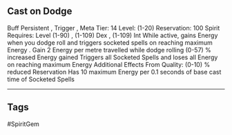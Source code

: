 ## Cast on Dodge
Buff
Persistent , Trigger , Meta
Tier: 14
Level: (1-20)
Reservation: 100 Spirit
Requires: Level (1-90) , (1-109) Dex , (1-109) Int
While active, gains Energy when you dodge roll and triggers socketed spells on reaching maximum Energy .
Gain 2 Energy per metre travelled while dodge rolling
(0-57) % increased Energy gained
Triggers all Socketed Spells and loses all Energy on reaching maximum Energy
Additional Effects From Quality:
(0-10) % reduced Reservation
Has 10 maximum Energy per 0.1 seconds of base cast time of Socketed Spells

---
## Tags
#SpiritGem
